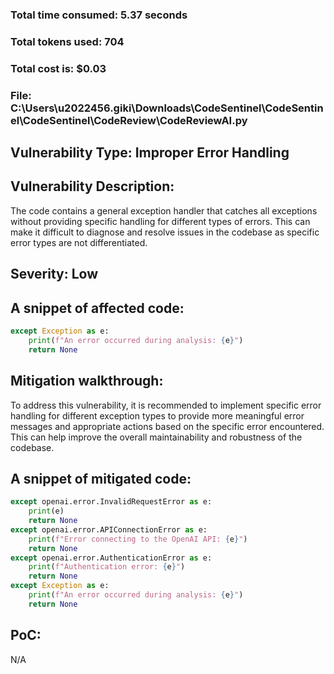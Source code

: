 ### Total time consumed: 5.37 seconds
### Total tokens used: 704
### Total cost is: $0.03
### File: C:\Users\u2022456.giki\Downloads\CodeSentinel\CodeSentinel\CodeSentinel\CodeReview\CodeReviewAI.py
## Vulnerability Type: Improper Error Handling
## Vulnerability Description:
The code contains a general exception handler that catches all exceptions without providing specific handling for different types of errors. This can make it difficult to diagnose and resolve issues in the codebase as specific error types are not differentiated.

## Severity: Low
## A snippet of affected code:
```python
except Exception as e:
    print(f"An error occurred during analysis: {e}")
    return None
```

## Mitigation walkthrough:
To address this vulnerability, it is recommended to implement specific error handling for different exception types to provide more meaningful error messages and appropriate actions based on the specific error encountered. This can help improve the overall maintainability and robustness of the codebase.

## A snippet of mitigated code:
```python
except openai.error.InvalidRequestError as e:
    print(e)
    return None
except openai.error.APIConnectionError as e:
    print(f"Error connecting to the OpenAI API: {e}")
    return None
except openai.error.AuthenticationError as e:
    print(f"Authentication error: {e}")
    return None
except Exception as e:
    print(f"An error occurred during analysis: {e}")
    return None
```

## PoC:
N/A



